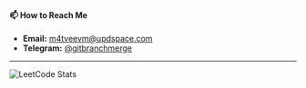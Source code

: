 #### 📫 How to Reach Me

- **Email:** [m4tveevm@updspace.com](mailto:m4tveevm@updspace.com)
- **Telegram:** [@gitbranchmerge](https://t.me/gitbranchmerge)

---
![LeetCode Stats](https://leetcard.jacoblin.cool/m4tveevm?theme=dark&font=Noto%20Sans&ext=heatmap)
